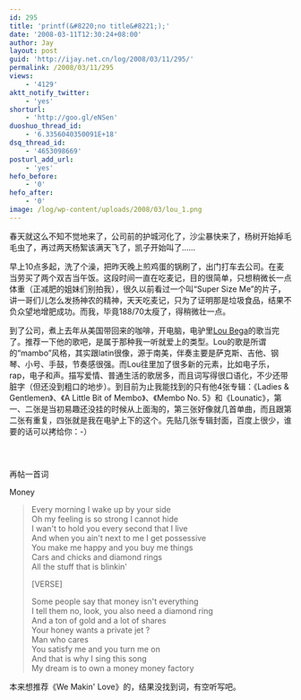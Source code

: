 ```yaml
---
id: 295
title: 'printf(&#8220;no title&#8221;);'
date: '2008-03-11T12:30:24+08:00'
author: Jay
layout: post
guid: 'http://ijay.net.cn/log/2008/03/11/295/'
permalink: /2008/03/11/295
views:
    - '4129'
aktt_notify_twitter:
    - 'yes'
shorturl:
    - 'http://goo.gl/eNSen'
duoshuo_thread_id:
    - '6.3356040350091E+18'
dsq_thread_id:
    - '4653098669'
posturl_add_url:
    - 'yes'
hefo_before:
    - '0'
hefo_after:
    - '0'
image: /log/wp-content/uploads/2008/03/lou_1.png
---
```


<!-- wp:paragraph -->
<p>春天就这么不知不觉地来了，公司前的护城河化了，沙尘暴快来了，杨树开始掉毛毛虫了，再过两天杨絮该满天飞了，凯子开始叫了……</p>
<!-- /wp:paragraph -->

<!-- wp:paragraph -->
<p>早上10点多起，洗了个澡，把昨天晚上煎鸡蛋的锅刷了，出门打车去公司。在麦当劳买了两个双吉当午饭。这段时间一直在吃麦记，目的很简单，只想稍微长一点体重（正减肥的姐妹们别拍我），很久以前看过一个叫“Super Size Me”的片子，讲一哥们儿怎么发扬神农的精神，天天吃麦记，只为了证明那是垃圾食品，结果不负众望地增肥成功。而我，毕竟188/70太瘦了，得稍微壮一点。</p>
<!-- /wp:paragraph -->

<!-- wp:paragraph -->
<p>到了公司，煮上去年从美国带回来的咖啡，开电脑，电驴里<a href="http://www.loubega.com/en/content.html" target="_blank" rel="noopener">Lou Bega</a>的歌当完了。推荐一下他的歌吧，是属于那种我一听就爱上的类型。Lou的歌是所谓的“mambo”风格，其实跟latin很像，源于南美，伴奏主要是萨克斯、吉他、钢琴、小号、手鼓，节奏感很强。而Lou往里加了很多新的元素，比如电子乐，rap，电子和声。描写爱情、普通生活的歌居多，而且词写得很口语化，不少还带脏字（但还没到粗口的地步）。到目前为止我能找到的只有他4张专辑：《Ladies &amp; Gentlemen》、《A Little Bit of Membo》、《Membo No. 5》和《Lounatic》，第一、二张是当初易趣还没挂的时候从上面淘的，第三张好像就几首单曲，而且跟第二张有重复，四张就是我在电驴上下的这个。先贴几张专辑封面，百度上很少，谁要的话可以拷给你：-）</p>
<!-- /wp:paragraph -->

<!-- wp:jetpack/tiled-gallery {"className":"is-style-square","columnWidths":[[66.78403755868544,33.21596244131455]],"ids":[11854,11856,11858],"linkTo":"attachment"} -->
<div class="wp-block-jetpack-tiled-gallery aligncenter is-style-square"><div class="tiled-gallery__gallery"><div class="tiled-gallery__row columns-3"><div class="tiled-gallery__col"><figure class="tiled-gallery__item"><a href="https://www.jayxu.com/lou_1"><img alt="" data-height="400" data-id="11854" data-link="https://www.jayxu.com/lou_1" data-url="https://www.jayxu.com/log/wp-content/uploads/2008/03/lou_1.png" data-width="400" src="https://i1.wp.com/www.jayxu.com/log/wp-content/uploads/2008/03/lou_1.png?ssl=1&amp;resize=400%2C400" layout="responsive"/></a></figure></div><div class="tiled-gallery__col"><figure class="tiled-gallery__item"><a href="https://www.jayxu.com/lou_2"><img alt="" data-height="400" data-id="11856" data-link="https://www.jayxu.com/lou_2" data-url="https://www.jayxu.com/log/wp-content/uploads/2008/03/lou_2.png" data-width="400" src="https://i2.wp.com/www.jayxu.com/log/wp-content/uploads/2008/03/lou_2.png?ssl=1&amp;resize=400%2C400" layout="responsive"/></a></figure></div><div class="tiled-gallery__col"><figure class="tiled-gallery__item"><a href="https://www.jayxu.com/lou_3"><img alt="" data-height="400" data-id="11858" data-link="https://www.jayxu.com/lou_3" data-url="https://www.jayxu.com/log/wp-content/uploads/2008/03/lou_3.png" data-width="400" src="https://i1.wp.com/www.jayxu.com/log/wp-content/uploads/2008/03/lou_3.png?ssl=1&amp;resize=400%2C400" layout="responsive"/></a></figure></div></div></div></div>
<!-- /wp:jetpack/tiled-gallery -->

<!-- wp:paragraph -->
<p>再帖一首词</p>
<!-- /wp:paragraph -->

<!-- wp:paragraph -->
<p>Money</p>
<!-- /wp:paragraph -->

<!-- wp:quote -->
<blockquote class="wp-block-quote"><p>Every morning I wake up by your side<br>Oh my feeling is so strong I cannot hide<br>I wan't to hold you every second that I live<br>And when you ain't next to me I get possessive<br>You make me happy and you buy me things<br>Cars and chicks and diamond rings<br>All the stuff that is blinkin'</p><p>[VERSE]</p><p>Some people say that money isn't everything<br>I tell them no, look, you also need a diamond ring<br>And a ton of gold and a lot of shares<br>Your honey wants a private jet ?<br>Man who cares<br>You satisfy me and you turn me on<br>And that is why I sing this song<br>My dream is to own a money money factory</p></blockquote>
<!-- /wp:quote -->

<!-- wp:paragraph -->
<p>本来想推荐《We Makin' Love》的，结果没找到词，有空听写吧。</p>
<!-- /wp:paragraph -->